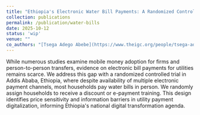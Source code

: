 ```yaml
---
title: "Ethiopia's Electronic Water Bill Payments: A Randomized Controlled Trial"
collection: publications
permalink: /publication/water-bills
date: 2025-10-12
status: 'wip'
venue: ""
co_authors: "[Tsega Adego Abebe](https://www.theigc.org/people/tsega-adego), [Joseph Levine](https://jablevine.com/)"
---
```


While numerous studies examine mobile money adoption for firms and person-to-person transfers, evidence on electronic bill payments for utilities remains scarce. We address this gap with a randomized controlled trial in Addis Ababa, Ethiopia, where despite availability of multiple electronic payment channels, most households pay water bills in person. We randomly assign households to receive a discount or e-payment training. This design identifies price sensitivity and information barriers in utility payment digitalization, informing Ethiopia's national digital transformation agenda.
